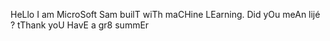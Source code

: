 HeLlo I am MicroSoft Sam builT wiTh maCHine LEarning. Did yOu meAn lijé ?  tThank yoU HavE a gr8 summEr
